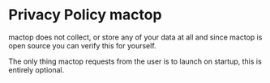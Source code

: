 # Privacy Policy mactop

mactop does not collect, or store any of your data at all and since mactop is open source you can verify this for yourself.

The only thing mactop requests from the user is to launch on startup, this is entirely optional.
